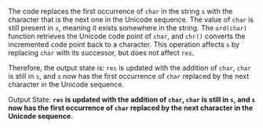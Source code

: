 The code replaces the first occurrence of `char` in the string `s` with the character that is the next one in the Unicode sequence. The value of `char` is still present in `s`, meaning it exists somewhere in the string. The `ord(char)` function retrieves the Unicode code point of `char`, and `chr()` converts the incremented code point back to a character. This operation affects `s` by replacing `char` with its successor, but does not affect `res`.

Therefore, the output state is: `res` is updated with the addition of `char`, `char` is still in `s`, and `s` now has the first occurrence of `char` replaced by the next character in the Unicode sequence.

Output State: **`res` is updated with the addition of `char`, `char` is still in `s`, and `s` now has the first occurrence of `char` replaced by the next character in the Unicode sequence.**